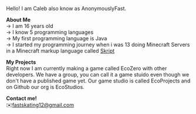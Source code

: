 Hello! I am Caleb also know as AnonymouslyFast.

**About Me** <br>
  -> I am 16 years old <br>
   -> I know 5 programming languages<br>
   -> My first programming language is Java<br>
   -> I started my programming journey when i was 13 doing Minecraft Servers in a Minecraft markup language called [Skript](https://github.com/SkriptLang/Skript)

**My Projects** <br>
Right now I am currently making a game called EcoZero with other developers. We have a group, you can call it a game stuido even though we don't have a published game yet. Our game studio is called EcoProjects and on Github our org is EcoStudios.


**Contact me!** <br>
✉️fastskating12@gmail.com
